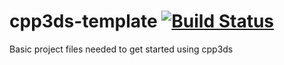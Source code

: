 # cpp3ds-template [![Build Status](https://travis-ci.org/cpp3ds/cpp3ds-template.png?branch=master)](https://travis-ci.org/cpp3ds/cpp3ds-template)
Basic project files needed to get started using cpp3ds
